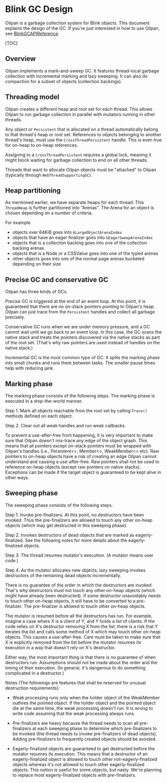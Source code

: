 
# Blink GC Design

Oilpan is a garbage collection system for Blink objects.
This document explains the design of the GC.
If you're just interested in how to use Oilpan,
see [BlinkGCAPIReference](BlinkGCAPIReference.md).

[TOC]

## Overview

Oilpan implements a mark-and-sweep GC. It features thread-local garbage
collection with incremental marking and lazy sweeping. It can also do
compaction for a subset of objects (collection backings).

## Threading model

Oilpan creates a different heap and root set for each thread. This allows Oilpan
to run garbage collection in parallel with mutators running in other threads.

Any object or `Persistent` that is allocated on a thread automatically belong to
that thread's heap or root set. References to objects belonging to another
thread's heap, must use the `CrossThreadPersistent` handle. This is even true
for on-heap to on-heap references.

Assigning to a `CrossThreadPersistent` requires a global lock, meaning it might
block waiting for garbage collection to end on all other threads.

Threads that want to allocate Oilpan objects must be "attached" to Oilpan
(typically through `WebThreadSupportingGC`).

## Heap partitioning

As mentioned earlier, we have separate heaps for each thread. This `ThreadHeap`
is further partitioned into "Arenas". The Arena for an object is chosen
depending on a number of criteria.

For example
- objects over 64KiB goes into `kLargeObjectArenaIndex`
- objects that have an eager finalizer goes into `kEagerSweepArenaIndex`
- objects that is a collection backing goes into one of the collection backing
arenas
- objects that is a Node or a CSSValue goes into one of the typed arenas
- other objects goes into one of the normal page arenas bucketed depending on
their size

## Precise GC and conservative GC

Oilpan has three kinds of GCs.

Precise GC is triggered at the end of an event loop. At this point, it is
guaranteed that there are no on-stack pointers pointing to Oilpan's heap. Oilpan
can just trace from the `Persistent` handles and collect all garbage precisely.

Conservative GC runs when we are under memory pressure, and a GC cannot wait
until we go back to an event loop. In this case, the GC scans the native stack
and treats the pointers discovered via the native stacks as part of the root
set. (That's why raw pointers are used instead of handles on the native stack.)

Incremental GC is the most common type of GC. It splits the marking phase into
small chunks and runs them between tasks. The smaller pause times help with
reducing jank.

## Marking phase

The marking phase consists of the following steps. The marking phase is executed
in a stop-the-world manner.

Step 1. Mark all objects reachable from the root set by calling `Trace()`
methods defined on each object.

Step 2. Clear out all weak handles and run weak callbacks.

To prevent a use-after-free from happening, it is very important to
make sure that Oilpan doesn't mis-trace any edge of the object graph.
This means that all pointers except on-stack pointers must be wrapped
with Oilpan's handles (i.e., Persistent<>, Member<>, WeakMember<> etc).
Raw pointers to on-heap objects have a risk of creating an edge Oilpan
cannot understand and causing a use-after-free. Raw pointers shall not be used
to reference on-heap objects (except raw pointers on native stacks). Exceptions
can be made if the target object is guaranteed to be kept alive in other ways.

## Sweeping phase

The sweeping phase consists of the following steps.

Step 1. Invoke pre-finalizers.
At this point, no destructors have been invoked.
Thus the pre-finalizers are allowed to touch any other on-heap objects
(which may get destructed in this sweeping phase).

Step 2. Invokes destructors of dead objects that are marked as
eagerly-finalized. See the following notes for more details about the
eagerly-finalized objects.

Step 3. The thread resumes mutator's execution. (A mutator means user code.)

Step 4. As the mutator allocates new objects, lazy sweeping invokes
destructors of the remaining dead objects incrementally.

There is no guarantee of the order in which the destructors are invoked.
That's why destructors must not touch any other on-heap objects
(which might have already been destructed). If some destructor unavoidably
needs to touch other on-heap objects, it will have to be converted to a
pre-finalizer. The pre-finalizer is allowed to touch other on-heap objects.

The mutator is resumed before all the destructors has run.
For example, imagine a case where X is a client of Y, and Y holds
a list of clients. If the code relies on X's destructor removing X from the list,
there is a risk that Y iterates the list and calls some method of X
which may touch other on-heap objects. This causes a use-after-free.
Care must be taken to make sure that X is explicitly removed from the list
before the mutator resumes its execution in a way that doesn't rely on
X's destructor.

Either way, the most important thing is that there is no guarantee of
when destructors run. Assumptions should not be made about the order and the
timing of their execution.
(In general, it's dangerous to do something complicated in a destructor.)

Notes (The followings are features that shall be reserved for unusual
destruction requirements):

* Weak processing runs only when the holder object of the WeakMember
outlives the pointed object. If the holder object and the pointed object die
at the same time, the weak processing doesn't run. It is wrong to write code
assuming that the weak processing always runs.

* Pre-finalizers are heavy because the thread needs to scan all pre-finalizers
at each sweeping phase to determine which pre-finalizers to be invoked
(the thread needs to invoke pre-finalizers of dead objects). Adding
pre-finalizers to frequently created objects should be avoided.

* Eagerly-finalized objects are guaranteed to get destructed before the
mutator resumes its execution. This means that a destructor of
an eagerly-finalized object is allowed to touch other not-eagerly-finalized
objects whereas it's not allowed to touch other eagerly-finalized objects.
This notion is useful for some objects, but nasty.
We're planning to replace most eagerly-finalized objects with pre-finalizers.
